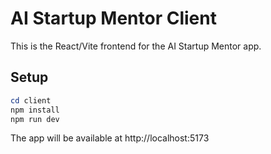 # AI Startup Mentor Client

This is the React/Vite frontend for the AI Startup Mentor app.

## Setup

```powershell
cd client
npm install
npm run dev
```

The app will be available at http://localhost:5173
